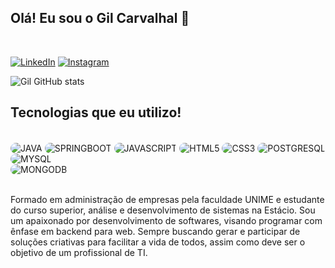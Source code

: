 ## Olá! Eu sou o Gil Carvalhal 🤙

<br/>

[![LinkedIn](https://img.shields.io/badge/LinkedIn-0077B5?style=for-the-badge&logo=linkedin&logoColor=white)](https://www.linkedin.com/in/gilberto-carvalhal/) [![Instagram](https://img.shields.io/badge/Instagram-E4405F?style=for-the-badge&logo=instagram&logoColor=white)](https://www.instagram.com/gilcarvalhal1/)

![Gil GitHub stats](https://github-readme-stats.vercel.app/api?username=GilCarvalhal&show_icons=true&theme=dracula)

## Tecnologias que eu utilizo!

<div style="display: inline_block"><br/>
<img align="center" style="border-radius: 70px" alt="JAVA" src="https://img.shields.io/badge/Java-ED8B00?style=for-the-badge&logo=openjdk&logoColor=white"/>
<img align="center" style="border-radius: 70px" alt="SPRINGBOOT" src="https://img.shields.io/badge/Spring-6DB33F?style=for-the-badge&logo=spring&logoColor=white"/>
<img align="center" style="border-radius: 70px" alt="JAVASCRIPT" src="https://img.shields.io/badge/JavaScript-F7DF1E?style=for-the-badge&logo=javascript&logoColor=black"/>
<img align="center" style="border-radius: 70px" alt="HTML5" src="https://img.shields.io/badge/HTML5-E34F26?style=for-the-badge&logo=html5&logoColor=white"/>
<img align="center" style="border-radius: 70px" alt="CSS3" src="https://img.shields.io/badge/CSS3-1572B6?style=for-the-badge&logo=css3&logoColor=white"/>
<img align="center" style="border-radius: 70px" alt="POSTGRESQL" src="https://img.shields.io/badge/PostgreSQL-316192?style=for-the-badge&logo=postgresql&logoColor=white"/>
<img align="center" style="border-radius: 70px" alt="MYSQL" src="https://img.shields.io/badge/MySQL-00000F?style=for-the-badge&logo=mysql&logoColor=white"/><br/>
<img align="center" style="border-radius: 70px" alt="MONGODB" src="https://img.shields.io/badge/MongoDB-4EA94B?style=for-the-badge&logo=mongodb&logoColor=white"/>
</div><br/>

 Formado em administração de empresas pela faculdade UNIME e estudante do curso superior, análise e desenvolvimento de sistemas na Estácio. Sou um apaixonado por desenvolvimento de softwares, visando programar com ênfase em backend para web. Sempre buscando gerar e participar de soluções criativas para facilitar a vida de todos, assim como deve ser o objetivo de um profissional de TI.

 
